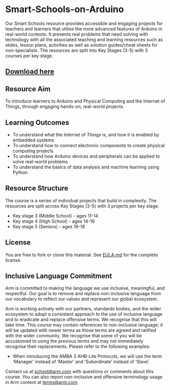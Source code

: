 # Smart-Schools-on-Arduino
Our Smart Schools resource provides accessible and engaging projects for teachers and learners that utilise the more advanced features of Arduino in real-world contexts. It presents real problems that need solving with technology with all the associated teaching and learning resources such as slides, lesson plans, activities as well as solution guides/cheat sheets for non-specialists. The resources are split into Key Stages (3-5) with 3 courses per key stage.

## [Download here](https://github.com/arm-university/smart-schools-on-arduino/archive/refs/heads/main.zip)

## Resource Aim
To introduce learners to Arduino and Physical Computing and the Internet of Things, through engaging hands-on, real-world projects.

## Learning Outcomes
- To understand what the Internet of Things is, and how it is enabled by embedded systems
- To understand how to connect electronic components to create physical computing projects
- To understand how Arduino devices and peripherals can be applied to solve real-world problems
- To understand the basics of data analysis and machine learning using Python

## Resource Structure
The course is a series of individual projects that build in complexity. The resources are split across Key Stages (3-5) with 3 projects per key stage.

- Key stage 3 (Middle School) - ages 11-14
- Key stage 4 (High School) - ages 14-16
- Key stage 5 (Seniors) - ages 16-18

## License
You are free to fork or clone this material. See [EULA.md](https://github.com/arm-university/Smart-Schools-on-Arduino/blob/main/EULA) for the complete license.

## Inclusive Language Commitment
Arm is committed to making the language we use inclusive, meaningful, and respectful. Our goal is to remove and replace non-inclusive language from our vocabulary to reflect our values and represent our global ecosystem.

Arm is working actively with our partners, standards bodies, and the wider ecosystem to adopt a consistent approach to the use of inclusive language and to eradicate and replace offensive terms. We recognise that this will take time. This course may contain references to non-inclusive language; it will be updated with newer terms as those terms are agreed and ratified with the wider community. We recognise that some of you will be accustomed to using the previous terms and may not immediately recognise their replacements. Please refer to the following examples:

- When introducing the AMBA 3 AHB-Lite Protocols, we will use the term ‘Manager’ instead of ‘Master’ and ‘Subordinate’ instead of ‘Slave’.

Contact us at school@arm.com with questions or comments about this course. You can also report non-inclusive and offensive terminology usage in Arm content at terms@arm.com.
